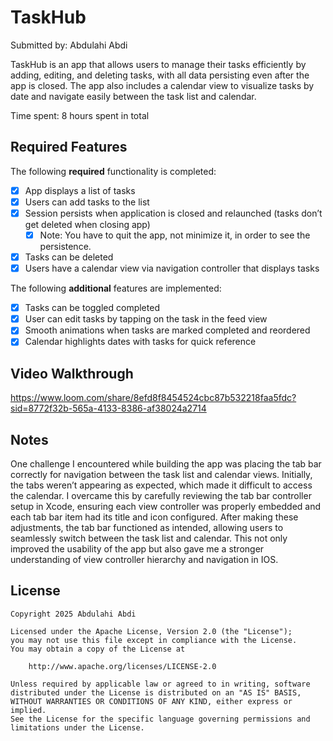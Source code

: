 # TaskHub

Submitted by: Abdulahi Abdi

TaskHub is an app that allows users to manage their tasks efficiently by adding, editing, and deleting tasks, with all data persisting even after the app is closed. The app also includes a calendar view to visualize tasks by date and navigate easily between the task list and calendar.

Time spent: 8 hours spent in total

## Required Features

The following **required** functionality is completed:

- [x] App displays a list of tasks
- [x] Users can add tasks to the list
- [x] Session persists when application is closed and relaunched (tasks don’t get deleted when closing app) 
  - [x] Note: You have to quit the app, not minimize it, in order to see the persistence.
- [x] Tasks can be deleted
- [x] Users have a calendar view via navigation controller that displays tasks  

The following **additional** features are implemented:

- [x] Tasks can be toggled completed
- [x] User can edit tasks by tapping on the task in the feed view
- [x] Smooth animations when tasks are marked completed and reordered
- [x] Calendar highlights dates with tasks for quick reference

## Video Walkthrough

https://www.loom.com/share/8efd8f8454524cbc87b532218faa5fdc?sid=8772f32b-565a-4133-8386-af38024a2714

## Notes

One challenge I encountered while building the app was placing the tab bar correctly for navigation between the task list and calendar views. Initially, the tabs weren’t appearing as expected, which made it difficult to access the calendar. I overcame this by carefully reviewing the tab bar controller setup in Xcode, ensuring each view controller was properly embedded and each tab bar item had its title and icon configured. After making these adjustments, the tab bar functioned as intended, allowing users to seamlessly switch between the task list and calendar. This not only improved the usability of the app but also gave me a stronger understanding of view controller hierarchy and navigation in IOS.

## License

    Copyright 2025 Abdulahi Abdi

    Licensed under the Apache License, Version 2.0 (the "License");
    you may not use this file except in compliance with the License.
    You may obtain a copy of the License at

        http://www.apache.org/licenses/LICENSE-2.0

    Unless required by applicable law or agreed to in writing, software
    distributed under the License is distributed on an "AS IS" BASIS,
    WITHOUT WARRANTIES OR CONDITIONS OF ANY KIND, either express or implied.
    See the License for the specific language governing permissions and
    limitations under the License.
